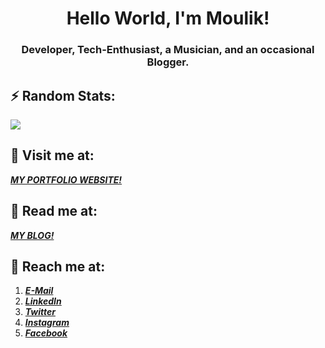 # <div align=center>Hello World, I'm Moulik!
### <div align=center>__Developer, Tech-Enthusiast, a Musician, and an occasional Blogger.__

## :zap: Random Stats:
<!--<img align="center" src="https://github-readme-stats.vercel.app/api//?username=moulikchaturvedi&theme=cobalt" />-->
<img align="center" src="https://github-readme-stats.vercel.app/api/top-langs/?username=moulikchaturvedi&theme=cobalt&layout=compact" /> 

## :house_with_garden: Visit me at:
[__*MY PORTFOLIO WEBSITE!*__](http://moulikchaturvedi.me)

## :book: Read me at:
[__*MY BLOG!*__](https://medium.com/@moulik.chaturvedi26)

## :rocket: Reach me at:
1. [__*E-Mail*__](mailto:moulik.chaturvedi26@gmail.com)
2. [__*LinkedIn*__](https://www.linkedin.com/in/moulik-chaturvedi-7b7aab157/)
3. [__*Twitter*__](https://twitter.com/c_moulik)
4. [__*Instagram*__](https://www.instagram.com/multidimensionalspacesnake/)
5. [__*Facebook*__](https://www.facebook.com/moulik.chaturvedi/)
